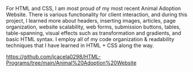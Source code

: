 For HTML and CSS, I am most proud of my most recent Animal Adoption Website. There is various functionality for client interaction, and during this project, I learned more about headers, inserting images, articles, page organization, website scalability, web forms, submission buttons, tables, table-spanning, visual effects such as transformation and gradients, and basic HTML syntax. I employ all of my code organization & readability techniques that I have learned in HTML + CSS along the way.

https://github.com/jcacela0298/HTML-Programs/tree/main/Animal%20Adoption%20Website
